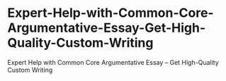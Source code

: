 # Expert-Help-with-Common-Core-Argumentative-Essay-Get-High-Quality-Custom-Writing
Expert Help with Common Core Argumentative Essay – Get High-Quality Custom Writing

